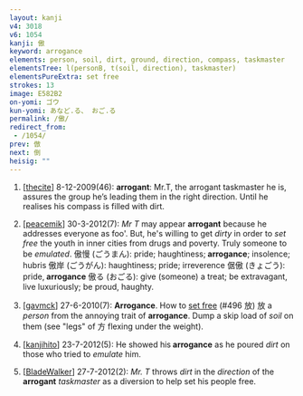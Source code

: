 ```yaml
---
layout: kanji
v4: 3018
v6: 1054
kanji: 傲
keyword: arrogance
elements: person, soil, dirt, ground, direction, compass, taskmaster
elementsTree: l(personB, t(soil, direction), taskmaster)
elementsPureExtra: set free
strokes: 13
image: E582B2
on-yomi: ゴウ
kun-yomi: あなど.る、 おご.る
permalink: /傲/
redirect_from:
 - /1054/
prev: 倣
next: 倒
heisig: ""
---
```


1) [<a href="http://kanji.koohii.com/profile/thecite">thecite</a>] 8-12-2009(46): <strong>arrogant</strong>: Mr.T, the arrogant taskmaster he is, assures the group he’s leading them in the right direction. Until he realises his compass is filled with dirt.

2) [<a href="http://kanji.koohii.com/profile/peacemik">peacemik</a>] 30-3-2012(7): <em>Mr T</em> may appear <strong>arrogant</strong> because he addresses everyone as foo&#039;. But, he&#039;s willing to get <em>dirty</em> in order to <em>set free</em> the youth in inner cities from drugs and poverty. Truly someone to be <em>emulated</em>. 傲慢 (ごうまん): pride; haughtiness;<strong> arrogance</strong>; insolence; hubris 傲岸 (ごうがん): haughtiness; pride; irreverence 倨傲 (きょごう): pride,<strong> arrogance</strong> 傲る (おごる): give (someone) a treat; be extravagant, live luxuriously; be proud, haughty.

3) [<a href="http://kanji.koohii.com/profile/gavmck">gavmck</a>] 27-6-2010(7): <strong>Arrogance</strong>. How to <a href="../v4/496.html">set free</a> (#496 放) 放 a <em>person</em> from the annoying trait of <strong>arrogance</strong>. Dump a skip load of <em>soil</em> on them (see &quot;legs&quot; of 方 flexing under the weight).

4) [<a href="http://kanji.koohii.com/profile/kanjihito">kanjihito</a>] 23-7-2012(5): He showed his<strong> arrogance</strong> as he poured <em>dirt</em> on those who tried to <em>emulate</em> him.

5) [<a href="http://kanji.koohii.com/profile/BladeWalker">BladeWalker</a>] 27-7-2012(2): <em>Mr. T</em> throws <em>dirt</em> in the <em>direction</em> of the <strong>arrogant</strong> <em>taskmaster</em> as a diversion to help set his people free.

